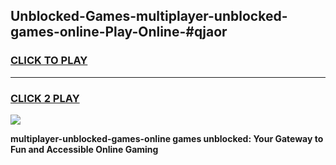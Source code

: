 
## Unblocked-Games-multiplayer-unblocked-games-online-Play-Online-#qjaor
<h3>
<a href="https://premium.freeplayer.one?title=multiplayer-unblocked-games-online&ref=24F">CLICK TO PLAY</a></h3>
<hr>

<h3>
<a href="https://premium.freeplayer.one?title=multiplayer-unblocked-games-online&ref=24F">CLICK 2 PLAY</a>
  
</h3>

<a href="https://premium.freeplayer.one?title=multiplayer-unblocked-games-online&ref=24F/"><img src="https://clearcache.store/games.png"></a>


**multiplayer-unblocked-games-online games unblocked: Your Gateway to Fun and Accessible Online Gaming**
